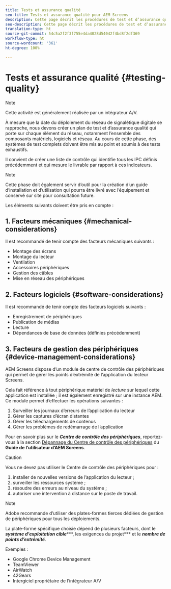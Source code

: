 ```yaml
---
title: Tests et assurance qualité
seo-title: Tests et assurance qualité pour AEM Screens
description: Cette page décrit les procédures de test et d’assurance qualité dans le cadre du guide des bonnes pratiques d’AEM Screens
seo-description: Cette page décrit les procédures de test et d’assurance qualité dans le cadre du guide des bonnes pratiques d’AEM Screens
translation-type: ht
source-git-commit: 54c5a2f2f3f755e4da4028d54042f4bd8f2df369
workflow-type: ht
source-wordcount: '361'
ht-degree: 100%

---
```



# Tests et assurance qualité {#testing-quality}

>[!NOTE]
>Cette activité est généralement réalisée par un intégrateur A/V.

À mesure que la date du déploiement du réseau de signalétique digitale se rapproche, nous devons créer un plan de test et d’assurance qualité qui porte sur chaque élément du réseau, notamment l’ensemble des composants matériels, logiciels et réseau.
Au cours de cette phase, des systèmes de test complets doivent être mis au point et soumis à des tests exhaustifs.

Il convient de créer une liste de contrôle qui identifie tous les IPC définis précédemment et qui mesure le livrable par rapport à ces indicateurs.

>[!NOTE]
>
>Cette phase doit également servir d’outil pour la création d’un guide d’installation et d’utilisation qui pourra être livré avec l’équipement et conservé sur site pour consultation future.

Les éléments suivants doivent être pris en compte :

## 1. Facteurs mécaniques {#mechanical-considerations}

Il est recommandé de tenir compte des facteurs mécaniques suivants :

* Montage des écrans
* Montage du lecteur
* Ventilation
* Accessoires périphériques
* Gestion des câbles
* Mise en réseau des périphériques

## 2. Facteurs logiciels {#software-considerations}

Il est recommandé de tenir compte des facteurs logiciels suivants :

* Enregistrement de périphériques
* Publication de médias
* Lecture
* Dépendances de base de données (définies précédemment)


## 3. Facteurs de gestion des périphériques {#device-management-considerations}

AEM Screens dispose d’un module de centre de contrôle des périphériques qui permet de gérer les points d’extrémité de l’application du lecteur Screens.

Cela fait référence à tout périphérique matériel de *lecture* sur lequel cette application est installée ; il est également enregistré sur une instance AEM.
Ce module permet d’effectuer les opérations suivantes :

1. Surveiller les journaux d’erreurs de l’application du lecteur
1. Gérer les captures d’écran distantes
1. Gérer les téléchargements de contenus
1. Gérer les problèmes de redémarrage de l’application

Pour en savoir plus sur le ***Centre de contrôle des périphériques***, reportez-vous à la section [Dépannage du Centre de contrôle des périphériques](https://helpx.adobe.com/fr/experience-manager/6-5/screens/using/monitoring-screens.html) du **Guide de l’utilisateur d’AEM Screens**.

>[!CAUTION]
>
> Vous ne devez pas utiliser le Centre de contrôle des périphériques pour :
> 1. installer de nouvelles versions de l’application du lecteur ;
> 1. surveiller les ressources système ;
> 1. résoudre des erreurs au niveau du système ;
> 1. autoriser une intervention à distance sur le poste de travail.



>[!NOTE]
>
> Adobe recommande d’utiliser des plates-formes tierces dédiées de gestion de périphériques pour tous les déploiements.

La plate-forme spécifique choisie dépend de plusieurs facteurs, dont le ***système d&#39;exploitation cible******, les exigences du projet*** et le ***nombre de points d’extrémité***.

Exemples :

* Google Chrome Device Management
* TeamViewer
* AirWatch
* 42Gears
* Intergiciel propriétaire de l’intégrateur A/V
